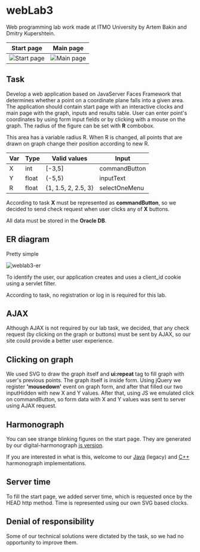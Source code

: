 # webLab3
Web programming lab work made at ITMO University by Artem Bakin and Dmitry Kupershtein.

| Start page | Main page |
| ---------- | --------- |
|![Start page](https://user-images.githubusercontent.com/38016689/105333342-ab54d000-5be6-11eb-863d-9e104f823198.png)| ![Main page](https://user-images.githubusercontent.com/38016689/105333413-c0316380-5be6-11eb-93fd-02086f32c0d7.png)|

## Task
Develop a web application based on JavaServer Faces Framework that determines whether a point on a coordinate plane falls into a
given area. The application should contain start page with an interactive clocks and main page with the graph, inputs and results table. User can enter point's coordinates by using form input fields or by
clicking with a mouse on the graph. The radius of the figure can be set with **R** combobox.

This area has a variable radius R. When R is changed, all points that are drawn on graph change their position according to new R.

| Var | Type | Valid values      | Input         |
| --- | ---- | ----------------- | ------------- |
| X   |int   |[-3,5]             | commandButton |
| Y   |float |(-5,5)             | inputText     |
| R   |float |{1, 1.5, 2, 2.5, 3}| selectOneMenu |

According to task **X** must be represented as **commandButton**, so we decided to send check request when user clicks any of **X** buttons. 

All data must be stored in the **Oracle DB**.

## ER diagram
Pretty simple

![weblab3-er](https://user-images.githubusercontent.com/38016689/105578631-a765b100-5d92-11eb-833c-b1ecbcb444f4.png)

To identify the user, our application creates and uses a client_id cookie using a servlet filter. 

According to task, no registration or log in is required for this lab.

## AJAX
Although AJAX is not required by our lab task, we decided, that any check request (by clicking on the graph or buttons) must be sent by AJAX, so our site could provide a better user experience.

## Clicking on graph
We used SVG to draw the graph itself and **ui:repeat** tag to fill graph with user's previous points. The graph itself is inside form. 
Using jQuery we register **'mousedown'** event on graph form, and after that filled our two inputHidden with new X and Y values. After that, using JS we emulated click on commandButton, so form data with X and Y values was sent to server using AJAX request.

## Harmonograph
You can see strange blinking figures on the start page. They are generated by our digital-harmonograph [js version](https://github.com/Afomin01/webLab3/blob/master/src/main/webapp/resources/js/Harmonograph.js).

If you are interested in what is this, welcome to our [Java](https://github.com/Afomin01/Digital_Harmonograph) (legacy) and [C++](https://github.com/Afomin01/Harmonograph) harmonograph implementations.

## Server time
To fill the start page, we added server time, which is requested once by the HEAD http method. Time is represented using our own SVG based clocks.

## Denial of responsibility
Some of our technical solutions were dictated by the task, so we had no opportunity to improve them.
